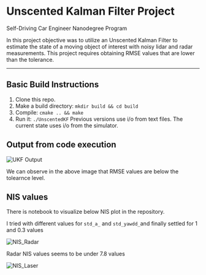 # Unscented Kalman Filter Project 
Self-Driving Car Engineer Nanodegree Program

In this project objective was to utilize an Unscented Kalman Filter to estimate the state of a moving object of interest with noisy lidar and radar measurements. This project requires obtaining RMSE values that are lower than the tolerance.

---

## Basic Build Instructions

1. Clone this repo.
2. Make a build directory: `mkdir build && cd build`
3. Compile: `cmake .. && make`
4. Run it: `./UnscentedKF` Previous versions use i/o from text files.  The current state uses i/o
from the simulator.

## Output from code execution
![UKF Output](https://raw.github.com/ShankarChavan/Unscented-Kalman-Filter/master/img/UnscentedKF_result.png)

We can observe in the above image that RMSE values are below the tolearnce level.

## NIS values

There is notebook to visualize below NIS plot in the repository.

I tried with different values for `std_a_` and `std_yawdd_`and finally settled for 1 and 0.3 values  

![NIS_Radar](https://raw.github.com/ShankarChavan/Unscented-Kalman-Filter/master/img/NIS_Radar.png)

Radar NIS values seems to be under 7.8 values 

![NIS_Laser](https://raw.github.com/ShankarChavan/Unscented-Kalman-Filter/master/img/NIS_Laser.png)




